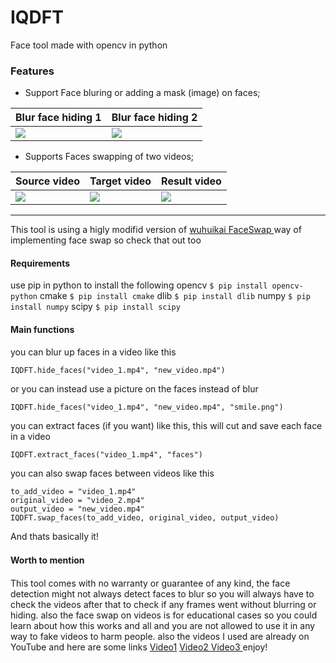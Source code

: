 # IQDFT
Face tool made with opencv in python

### Features

- Support Face bluring or adding a mask (image) on faces;

| Blur face hiding 1 |  Blur face hiding 2 |
| --- | --- |
|![](https://github.com/karrarkazuya/IQDFT/blob/master/redme_media/blur_1.gif) | ![](https://github.com/karrarkazuya/IQDFT/blob/master/redme_media/blur_2.gif) |

- Supports Faces swapping of two videos;

| Source video |  Target video |  Result video |
| --- | --- | --- |
|![](https://github.com/karrarkazuya/IQDFT/blob/master/redme_media/swap_1.gif) | ![](https://github.com/karrarkazuya/IQDFT/blob/master/redme_media/swap_2.gif) | ![](https://github.com/karrarkazuya/IQDFT/blob/master/redme_media/swap_3.gif) |



                
----


This tool is using a higly modifid version of [wuhuikai FaceSwap ](https://github.com/wuhuikai/FaceSwap)way of implementing face swap so check that out too


#### Requirements

use pip in python to install the following
opencv
`$ pip install opencv-python`
cmake
`$ pip install cmake`
dlib
`$ pip install dlib`
numpy
`$ pip install numpy`
scipy
`$ pip install scipy`

#### Main functions

you can blur up faces in a video like this

    IQDFT.hide_faces("video_1.mp4", "new_video.mp4")
or you can instead use a picture on the faces instead of blur

    IQDFT.hide_faces("video_1.mp4", "new_video.mp4", "smile.png")
you can extract faces (if you want) like this, this will cut and save each face in a video

    IQDFT.extract_faces("video_1.mp4", "faces")
you can also swap faces between videos like this

    to_add_video = "video_1.mp4"
    original_video = "video_2.mp4"
    output_video = "new_video.mp4"
    IQDFT.swap_faces(to_add_video, original_video, output_video)
    
And thats basically it!


#### Worth to mention　

This tool comes with no warranty or guarantee of any kind, the face detection might not always detect faces to blur so you will always have to check the videos after that to check if any frames went without blurring or hiding. also the face swap on videos is for educational cases so you could learn about how this works and all and you are not allowed to use it in any way to fake videos to harm people.
also the videos I used are already on YouTube and here are some links
[Video1](https://www.youtube.com/watch?v=Vw1JqbvgZCc)
[Video2 ](https://www.youtube.com/watch?v=C-Zj0tfZY6o)
[Video3 ](https://www.youtube.com/watch?v=zkIfCo2JxJY)
enjoy!
